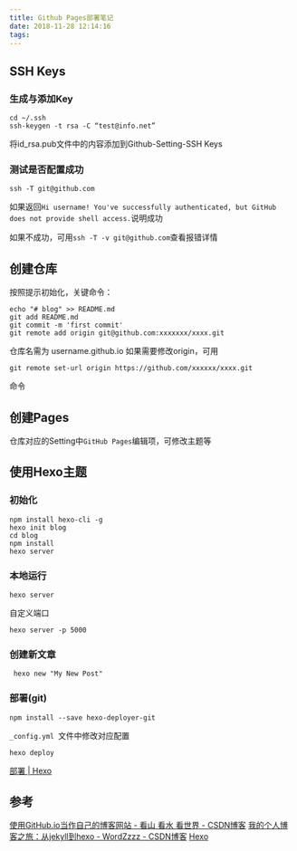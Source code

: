 ```yaml
---
title: Github Pages部署笔记
date: 2018-11-28 12:14:16
tags:
---
```


## SSH Keys
### 生成与添加Key
```
cd ~/.ssh
ssh-keygen -t rsa -C “test@info.net”
```

将id_rsa.pub文件中的内容添加到Github-Setting-SSH Keys

### 测试是否配置成功
```
ssh -T git@github.com
```

如果返回`Hi username! You've successfully authenticated, but GitHub does not provide shell access.`说明成功

如果不成功，可用`ssh -T -v git@github.com`查看报错详情

## 创建仓库
按照提示初始化，关键命令：
```
echo "# blog" >> README.md 
git add README.md 
git commit -m 'first commit' 
git remote add origin git@github.com:xxxxxxx/xxxx.git
```

仓库名需为 username.github.io
如果需要修改origin，可用
```
git remote set-url origin https://github.com/xxxxxx/xxxx.git 
```
命令

## 创建Pages
仓库对应的Setting中`GitHub Pages`编辑项，可修改主题等

## 使用Hexo主题
### 初始化

```
npm install hexo-cli -g
hexo init blog
cd blog
npm install
hexo server
```

### 本地运行

```
hexo server
```
自定义端口
```
hexo server -p 5000
```

### 创建新文章

```
 hexo new "My New Post"
```

### 部署(git)

```
npm install --save hexo-deployer-git
```

`_config.yml `文件中修改对应配置

```
hexo deploy
```

[部署 | Hexo](https://hexo.io/zh-cn/docs/deployment)

## 参考
[使用GitHub.io当作自己的博客网站 - 看山 看水 看世界 - CSDN博客](https://blog.csdn.net/tyyytcj/article/details/80880018)
[我的个人博客之旅：从jekyll到hexo - WordZzzz - CSDN博客](https://blog.csdn.net/u011475210/article/details/79023429)
[Hexo](https://hexo.io/zh-cn/)
